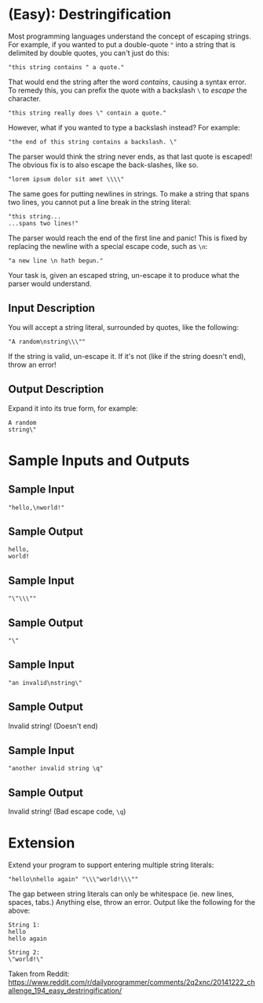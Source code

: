 # [](#EasyIcon) **(Easy)**: Destringification

Most programming languages understand the concept of escaping strings. For example, if you wanted to put a double-quote `"` into a string that is delimited by double quotes, you can't just do this:

    "this string contains " a quote."

That would end the string after the word *contains*, causing a syntax error. To remedy this, you can prefix the quote with a backslash `\` to *escape* the character.

    "this string really does \" contain a quote."

However, what if you wanted to type a backslash instead? For example:

    "the end of this string contains a backslash. \"

The parser would think the string never ends, as that last quote is escaped! The obvious fix is to also escape the back-slashes, like so.

    "lorem ipsum dolor sit amet \\\\"

The same goes for putting newlines in strings. To make a string that spans two lines, you cannot put a line break in the string literal:

    "this string...
    ...spans two lines!"

The parser would reach the end of the first line and panic! This is fixed by replacing the newline with a special escape code, such as `\n`:

    "a new line \n hath begun."

Your task is, given an escaped string, un-escape it to produce what the parser would understand.

## Input Description

You will accept a string literal, surrounded by quotes, like the following:

    "A random\nstring\\\""

If the string is valid, un-escape it. If it's not (like if the string doesn't end), throw an error!

## Output Description

Expand it into its true form, for example:

    A random
    string\"

# Sample Inputs and Outputs

## Sample Input

    "hello,\nworld!"

## Sample Output

    hello,
    world!

## Sample Input

    "\"\\\""

## Sample Output

    "\"

## Sample Input

    "an invalid\nstring\"

## Sample Output

Invalid string! (Doesn't end)

## Sample Input

    "another invalid string \q"

## Sample Output

Invalid string! (Bad escape code, `\q`)

# Extension

Extend your program to support entering multiple string literals:

    "hello\nhello again" "\\\"world!\\\""

The gap between string literals can only be whitespace (ie. new lines, spaces, tabs.) Anything else, throw an error. Output like the following for the above:

    String 1:
    hello
    hello again

    String 2:
    \"world!\"

Taken from Reddit: https://www.reddit.com/r/dailyprogrammer/comments/2q2xnc/20141222_challenge_194_easy_destringification/